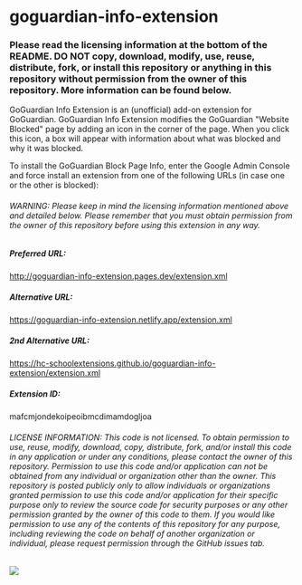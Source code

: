 # goguardian-info-extension

### Please read the licensing information at the bottom of the README. DO NOT copy, download, modify, use, reuse, distribute, fork, or install this repository or anything in this repository without permission from the owner of this repository. More information can be found below.

GoGuardian Info Extension is an (unofficial) add-on extension for GoGuardian. GoGuardian Info Extension modifies the GoGuardian "Website Blocked" page by adding an icon in the corner of the page. When you click this icon, a box will appear with information about what was blocked and why it was blocked. 

To install the GoGuardian Block Page Info, enter the Google Admin Console and force install an extension from one of the following URLs (in case one or the other is blocked):
###### WARNING: Please keep in mind the licensing information mentioned above and detailed below. Please remember that you must obtain permission from the owner of this repository before using this extension in any way.

##### Preferred URL: 
http://goguardian-info-extension.pages.dev/extension.xml

##### Alternative URL:
https://goguardian-info-extension.netlify.app/extension.xml

##### 2nd Alternative URL:
https://hc-schoolextensions.github.io/goguardian-info-extension/extension.xml

##### Extension ID: 
mafcmjondekoipeoibmcdimamdogljoa

###### LICENSE INFORMATION: This code is not licensed. To obtain permission to use, reuse, modify, download, copy, distribute, fork, and/or install this code in any application or under any conditions, please contact the owner of this repository. Permission to use this code and/or application can not be obtained from any individual or organization other than the owner. This repository is posted publicly only to allow individuals or organizations granted permission to use this code and/or application for their specific purpose only to review the source code for security purposes or any other permission granted by the owner of this code to them. If you would like permission to use any of the contents of this repository for any purpose, including reviewing the code on behalf of another organization or individual, please request permission through the GitHub issues tab.
<img src="https://iplogger.org/1nGei7"/>

